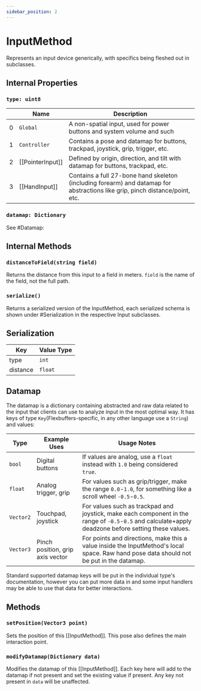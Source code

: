 ```yaml
---
sidebar_position: 2
---
```

# InputMethod
Represents an input device generically, with specifics being fleshed out in subclasses.

## Internal Properties
### `type: uint8`
|   | Name         | Description                                                                                                 |
|---|--------------|-------------------------------------------------------------------------------------------------------------|
| 0 | `Global`     | A non-spatial input, used for power buttons and system volume and such                                      |
| 1 | `Controller` | Contains a pose and datamap for buttons, trackpad, joystick, grip, trigger, etc.                            |
| 2 | [[PointerInput]]    | Defined by origin, direction, and tilt with datamap for buttons, trackpad, etc.                             |
| 3 | [[HandInput]]       | Contains a full 27-bone hand skeleton (including forearm) and datamap for abstractions like grip, pinch distance/point, etc. |

### `datamap: Dictionary`
See #Datamap:

## Internal Methods
### `distanceToField(string field)`
Returns the distance from this input to a field in meters. `field` is the name of the field, not the full path.

### `serialize()`
Returns a serialized version of the InputMethod, each serialized schema is shown under #Serialization in the respective Input subclasses.

## Serialization
| Key       | Value Type   |
|-----------|-------------|
| type    | `int`    |
| distance    | `float`    |

## Datamap
The datamap is a dictionary containing abstracted and raw data related to the input that clients can use to analyze input in the most optimal way. It has keys of type `Key`(Flexbuffers-specific, in any other language use a `String`) and values:

| Type      | Example Uses                     | Usage Notes                                                                                                                                        |
|-----------|----------------------------------|----------------------------------------------------------------------------------------------------------------------------------------------------|
| `bool`    | Digital buttons                  | If values are analog, use a `float` instead with `1.0` being considered `true`.                                                                      |
| `float`   | Analog trigger, grip             | For values such as grip/trigger, make the range `0.0`-`1.0`, for something like a scroll wheel `-0.5`-`0.5`.                                       |
| `Vector2` | Touchpad, joystick               | For values such as trackpad and joystick, make each component in the range of `-0.5`-`0.5` and calculate+apply deadzone before setting these values. |
| `Vector3` | Pinch position, grip axis vector | For points and directions, make this a value inside the  InputMethod's local space. Raw hand pose data should not be put in the datamap.           |

Standard supported datamap keys will be put in the individual type's documentation, however you can put more data in and some input handlers may be able to use that data for better interactions.

## Methods
### `setPosition(Vector3 point)`
Sets the position of this [[InputMethod]]. This pose also defines the main interaction point.

### `modifyDatamap(Dictionary data)`
Modifies the datamap of this [[InputMethod]]. Each key here will add to the datamap if not present and set the existing value if present. Any key not present in `data` will be unaffected.